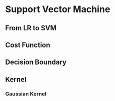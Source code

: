 # Support Vector Machine

## From LR to SVM



## Cost Function



## Decision Boundary



## Kernel

### Gaussian Kernel

